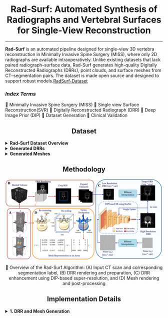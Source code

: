 <h1 align="center">Rad-Surf: Automated Synthesis of Radiographs and Vertebral Surfaces for Single-View Reconstruction
</h1>

<p  align="center">  

---

**Rad-Surf** is an automated pipeline designed for single-view 3D vertebra reconstruction in Minimally Invasive Spine Surgery (MISS), where only 2D radiographs are available intraoperatively. Unlike existing datasets that lack paired radiograph–surface data, Rad-Surf generates high-quality Digitally Reconstructed Radiographs (DRRs), point clouds, and surface meshes from CT–segmentation pairs. The dataset is made open source and designed to support robust models.[RadSurf-Dataset](https://drive.google.com/drive/folders/1YBzQlRE8mZOfmKDpoc9omabz6GCIIJbH?usp=sharing) 

<h3 > <i>Index Terms</i> </h3> 

  :diamond_shape_with_a_dot_inside: Minimally Invasive Spine Surgery (MISS)
  :diamond_shape_with_a_dot_inside: Single view Surface Reconstruction(SVR)
  :diamond_shape_with_a_dot_inside: Digitally Reconstructed Radiograph (DRR) 
  :diamond_shape_with_a_dot_inside: Deep Image Prior (DIP)
  :diamond_shape_with_a_dot_inside: Dataset Generation 
  :diamond_shape_with_a_dot_inside: Clinical Validation

</div>

</div>
</details>

<h2 align="center">Dataset</h2>

<details>
<summary><b>Rad-Surf Dataset Overview</b></summary>

The **Rad-Surf** dataset for lumbar vertebrae single-view reconstruction includes:  
- **475 unique DRR–mesh pairs**  
- **24 DRRs per mesh**  
- **Total: 11,400 DRR–mesh pairs**  


You can download the dataset from the following link:

🔗 [RadSurf-Dataset](https://drive.google.com/drive/folders/1YBzQlRE8mZOfmKDpoc9omabz6GCIIJbH?usp=sharing) 
</details>
<details>
<summary><b>Generated DRRs</b></summary>

<p align="center">
  <img src="DRR.png" alt="Generated DRRs" width="60%">
</p>

<div align="center">
  Example of DRRs generated from CT and segmentation using 3D Slicer.
</div>

</details>

<details>
<summary><b>Generated Meshes</b></summary>

<p align="center">
  <img src="mesh.png" alt="Generated Meshes" width="60%">
</p>

<div align="center">
  Example of surface meshes generated from CT and segmentation using 3D Slicer.
</div>

</details>

</details>

## <div align="center">Methodology</div>

<p align="center">
  <img src="Methodology_RadSurf.jpg">
</p>
<div align = "center">

:small_orange_diamond: Overview of the Rad-Surf Algorithm: (A) Input CT scan and corresponding segmentation label, (B) DRR rendering and preparation, (C) DRR enhancement using
DIP-based super-resolution, and (D) Mesh rendering and post-processing 
</div>

## <div align="center">Implementation Details</div>

<details>
<summary><b>1. DRR  and Mesh Generation</b></summary>
DRRs are synthesized from CT volumes. The CTs with the corresponding segmentation labels should be as follows:
  
```bash
VerSe/
├── verse004/
│ ├── ct.nii.gz # CT volume
│ └── segmentation.nii.gz # Corresponding vertebra mask
├── verse005/
│ ├── ct.nii.gz
│ └── segmentation.nii.gz
```
To render the DRRs and meshes, this command can be called:

```bash
RadSurf/
└── DRR_Generation/
    ├── 1_Mask_volume.py      # Applies segmentation masking
    ├── 2_Render_DRR.py       # Uses 3D Slicer to render DRRs
    └── 3_Capture_DRR.py      # Saves projected DRRs
```

</details>








